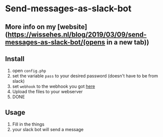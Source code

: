 # Send-messages-as-slack-bot
## More info on my [website](https://wissehes.nl/blog/2019/03/09/send-messages-as-slack-bot/(opens in a new tab))
## Install
1. open `config.php`
2. set the variable `pass` to your desired password (doesn't have to be from slack)
3. set `webhook` to the webhook you got [here](https://my.slack.com/apps/A0F7XDUAZ-incoming-webhooks)
4. Upload the files to your webserver
5. DONE

## Usage
1. Fill in the things
2. your slack bot will send a message
